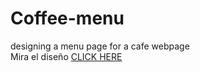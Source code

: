 # Coffee-menu
designing a menu page for a cafe webpage
<br>
Mira el diseño  [CLICK HERE](https://josefelipeescobar.github.io/Coffee-menu/ "CAFE MENU")
